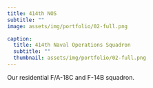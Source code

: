 ```yaml
---
title: 414th NOS
subtitle: ""
image: assets/img/portfolio/02-full.png

caption:
  title: 414th Naval Operations Squadron
  subtitle: ""
  thumbnail: assets/img/portfolio/02-full.png
---
```

Our residential F/A-18C and F-14B squadron.